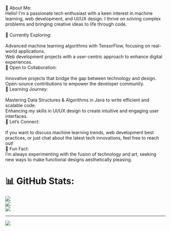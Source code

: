 
💫 About Me:<br>Hello! I'm a passionate tech enthusiast with a keen interest in machine learning, web development, and UI/UX design. I thrive on solving complex problems and bringing creative ideas to life through code.<br><br>🔭 Currently Exploring:<br><br>Advanced machine learning algorithms with TensorFlow, focusing on real-world applications.<br>Web development projects with a user-centric approach to enhance digital experiences.<br>🤝 Open to Collaboration:<br><br>Innovative projects that bridge the gap between technology and design.<br>Open-source contributions to empower the developer community.<br>🌱 Learning Journey:<br><br>Mastering Data Structures & Algorithms in Java to write efficient and scalable code.<br>Enhancing my skills in UI/UX design to create intuitive and engaging user interfaces.<br>💬 Let’s Connect:<br><br>If you want to discuss machine learning trends, web development best practices, or just chat about the latest tech innovations, feel free to reach out!<br>🎨 Fun Fact:<br>I’m always experimenting with the fusion of technology and art, seeking new ways to make functional designs aesthetically pleasing.

# 📊 GitHub Stats:
![](https://github-readme-stats.vercel.app/api?username=kanishkhaacse&theme=dark&hide_border=false&include_all_commits=true&count_private=true)<br/>
![](https://github-readme-streak-stats.herokuapp.com/?user=kanishkhaacse&theme=dark&hide_border=false)<br/>
![](https://github-readme-stats.vercel.app/api/top-langs/?username=kanishkhaacse&theme=dark&hide_border=false&include_all_commits=true&count_private=true&layout=compact)

---
[![](https://visitcount.itsvg.in/api?id=kanishkhaacse&icon=0&color=0)](https://visitcount.itsvg.in)

<!-- Proudly created with GPRM ( https://gprm.itsvg.in ) -->
